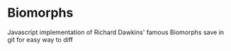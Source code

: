 Biomorphs
=========

Javascript implementation of Richard Dawkins' famous Biomorphs save in git for easy way to diff
